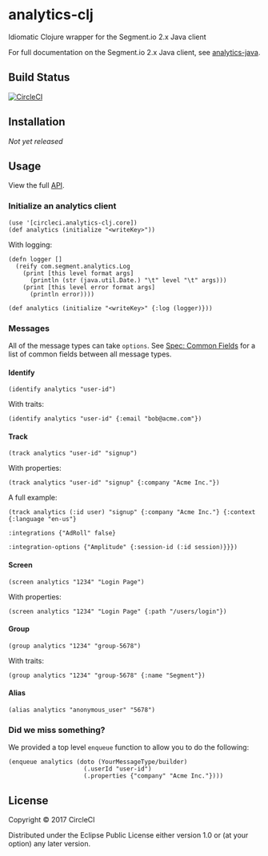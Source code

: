 # analytics-clj

Idiomatic Clojure wrapper for the Segment.io 2.x Java client

For full documentation on the Segment.io 2.x Java client, see [analytics-java](https://github.com/segmentio/analytics-java).

## Build Status

[![CircleCI](https://circleci.com/gh/circleci/analytics-clj/tree/master.svg?style=svg)](https://circleci.com/gh/circleci/analytics-clj/tree/master)

## Installation

*Not yet released*

## Usage

View the full [API](https://circleci.github.io/analytics-clj/).

### Initialize an analytics client

```
(use '[circleci.analytics-clj.core])
(def analytics (initialize "<writeKey>"))
```

With logging:

```
(defn logger []
  (reify com.segment.analytics.Log
    (print [this level format args]
      (println (str (java.util.Date.) "\t" level "\t" args)))
    (print [this level error format args]
      (println error))))

(def analytics (initialize "<writeKey>" {:log (logger)}))
```

### Messages

All of the message types can take `options`. See [Spec: Common Fields](https://segment.com/docs/spec/common/) for a list of common fields between all message types.

#### Identify

`(identify analytics "user-id")`

With traits:

`(identify analytics "user-id" {:email "bob@acme.com"})`

#### Track

`(track analytics "user-id" "signup")`

With properties:

`(track analytics "user-id" "signup" {:company "Acme Inc."})`

A full example:

```
(track analytics (:id user) "signup" {:company "Acme Inc."} {:context {:language "en-us"}
                                                             :integrations {"AdRoll" false}
                                                             :integration-options {"Amplitude" {:session-id (:id session)}}})
```

#### Screen

`(screen analytics "1234" "Login Page")`

With properties:

`(screen analytics "1234" "Login Page" {:path "/users/login"})`

#### Group

`(group analytics "1234" "group-5678")`

With traits:

`(group analytics "1234" "group-5678" {:name "Segment"})`

#### Alias

`(alias analytics "anonymous_user" "5678")`

### Did we miss something?

We provided a top level `enqueue` function to allow you to do the following:

```
(enqueue analytics (doto (YourMessageType/builder)
                     (.userId "user-id")
                     (.properties {"company" "Acme Inc."})))
```

## License

Copyright © 2017 CircleCI

Distributed under the Eclipse Public License either version 1.0 or (at your option) any later version.
